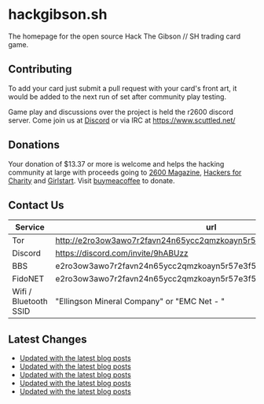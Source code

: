 # hackgibson.sh
The homepage for the open source Hack The Gibson // SH trading card game.


## Contributing

To add your card just submit a pull request with your card's front art, it would be added to the next run of set after community play testing.

Game play and discussions over the project is held the r2600 discord server. Come join us at [Discord](https://discord.com/invite/9hABUzz) or via IRC at https://www.scuttled.net/


## Donations

Your donation of $13.37 or more is welcome and helps the hacking community at large with proceeds going to [2600 Magazine](https://2600.com/), [Hackers for Charity](https://hackersforcharity.org) and [Girlstart](https://girlstart.org).  Visit [buymeacoffee](https://www.buymeacoffee.com/hackgibson.sh) to donate.


## Contact Us

Service | url
-|-
Tor | http://e2ro3ow3awo7r2favn24n65ycc2qmzkoayn5r57e3f56nvjwdcgg32ad.onion
Discord | https://discord.com/invite/9hABUzz
BBS | e2ro3ow3awo7r2favn24n65ycc2qmzkoayn5r57e3f56nvjwdcgg32ad.onion:23
FidoNET | e2ro3ow3awo7r2favn24n65ycc2qmzkoayn5r57e3f56nvjwdcgg32ad.onion:24554
Wifi / Bluetooth SSID | "Ellingson Mineral Company" or "EMC Net - <fidonet address>"

## Latest Changes
<!-- BLOG-POST-LIST:START -->
- [Updated with the latest blog posts](https://github.com/DFW2600/hackgibson.sh/commit/5fb9dd39ba35c376e14120c9dbf84050631d3c2b)
- [Updated with the latest blog posts](https://github.com/DFW2600/hackgibson.sh/commit/81190686f93edf5db12343ebb328390648203fab)
- [Updated with the latest blog posts](https://github.com/DFW2600/hackgibson.sh/commit/8da6c46fef01b0832a53dd3a430228fa54bc2264)
- [Updated with the latest blog posts](https://github.com/DFW2600/hackgibson.sh/commit/cb8a3d5d645947fdd9ee5a44f32cc10e9cf0128c)
- [Updated with the latest blog posts](https://github.com/DFW2600/hackgibson.sh/commit/f64dc20806f3ca6ecf00ae0c6c4c621f08e14868)
<!-- BLOG-POST-LIST:END -->
